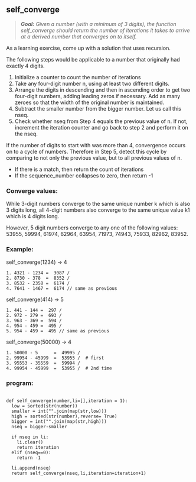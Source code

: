 ## self_converge

> ***Goal:** Given a number (with a minimum of 3 digits), the function self_converge should return the number of iterations it takes to arrive at a derived number that converges on to itself.*

As a learning exercise, come up with a solution that uses recursion. 

The following steps would be applicable to a number that originally had exactly 4 digits.
1. Initialize a counter to count the number of iterations
2. Take any four-digit number n, using at least two different digits.
3. Arrange the digits in descending and then in ascending order to get two four-digit numbers, adding leading zeros if necessary. Add as many zeroes so that the width of the original number is maintained.
4. Subtract the smaller number from the bigger number. Let us call this nseq.
5. Check whether nseq from Step 4 equals the previous value of n. If not, increment the iteration counter and go back to step 2 and perform it on the nseq.

If the number of digits to start with was more than 4, convergence occurs on to a cycle of numbers. Therefore in Step 5, detect this cycle by comparing to not only the previous value, but to all previous values of n.
- If there is a match, then return the count of iterations
- If the sequence_number collapses to zero, then return -1

### Converge values:
While 3-digit numbers converge to the same unique number k which is also 3 digits long, all 4-digit numbers also converge to the same unique value k1 which is 4 digits long. 

However, 5 digit numbers converge to any one of the following values: 53955, 59994, 61974, 62964, 63954, 71973, 74943, 75933, 82962, 83952.

### Example:
self_converge(1234) -> 4
```
1. 4321 - 1234 =  3087 /   
2. 8730 - 378  =  8352 /   
3. 8532 - 2358 =  6174 /   
4. 7641 - 1467 =  6174 // same as previous
```
self_converge(414) -> 5
```
1. 441 - 144 =  297 /   
2. 972 - 279 =  693 /   
3. 963 - 369 =  594 /
4. 954 - 459 =  495 /
5. 954 - 459 =  495 // same as previous
```
self_converge(50000) -> 4
```
1. 50000 - 5      =  49995 /   
2. 99954 - 45999  =  53955 /  # first 
3. 95553 - 35559  =  59994 /
4. 99954 - 45999  =  53955 /  # 2nd time
```
### program:
```

def self_converge(number,li=[],iteration = 1):
  low = sorted(str(number))
  smaller = int("".join(map(str,low)))
  high = sorted(str(number),reverse= True)
  bigger = int("".join(map(str,high)))
  nseq = bigger-smaller
  
  if nseq in li:
    li.clear()
    return iteration
  elif (nseq==0):
    return -1
  
  li.append(nseq)
  return self_converge(nseq,li,iteration=iteration+1)

```
